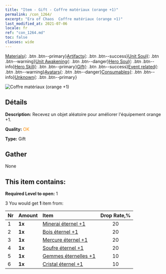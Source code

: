 ```yaml
---
title: "Item - Gift - Coffre matériaux (orange +1)"
permalink: /con_1264/
excerpt: "Era of Chaos  Coffre matériaux (orange +1)"
last_modified_at: 2021-07-06
locale: fr
ref: "con_1264.md"
toc: false
classes: wide
---
```

 [Materials](/ItemsFR/){: .btn .btn--primary}[Artifacts](/ItemsFR/Artifacts/){: .btn .btn--success}[Unit Soul](/ItemsFR/UnitSoul/){: .btn .btn--warning}[Unit Awakening](/ItemsFR/UnitAwakening/){: .btn .btn--danger}[Hero Soul](/ItemsFR/HeroSoul/){: .btn .btn--info}[Hero Skill](/ItemsFR/HeroSkill/){: .btn .btn--primary}[Gift](/ItemsFR/Gift/){: .btn .btn--success}[Event related](/ItemsFR/Events/){: .btn .btn--warning}[Avatars](/ItemsFR/Avatars/){: .btn .btn--danger}[Consumables](/ItemsFR/Consumables/){: .btn .btn--info}[Unknown](/ItemsFR/Unknown/){: .btn .btn--primary}

 ![Coffre matériaux (orange +1)](/images/t/i_304002.png)

## Détails
 **Description:** Recevez un objet aléatoire pour améliorer l'équipement orange +1.

 **Quality:** <span style="color: #FF8C00">OK</span>

 **Type:** Gift

## Gather

  None

## This item contains:

 **Required Level to open:** 1

 3 You would get **1** item  from:

  | Nr | Amount |     Item    | Drop Rate,% |
  |:---|:-------|:------------|:---------:|
  | 1 |  **1x** | [Minerai éternel +1](/ItemsFR/mat_68/) | 20 | 
  | 2 |  **1x** | [Bois éternel +1](/ItemsFR/mat_69/) | 20 | 
  | 3 |  **1x** | [Mercure éternel +1](/ItemsFR/mat_70/) | 20 | 
  | 4 |  **1x** | [Soufre éternel +1](/ItemsFR/mat_71/) | 20 | 
  | 5 |  **1x** | [Gemmes éternelles +1](/ItemsFR/mat_72/) | 10 | 
  | 6 |  **1x** | [Cristal éternel +1](/ItemsFR/mat_73/) | 10 | 
